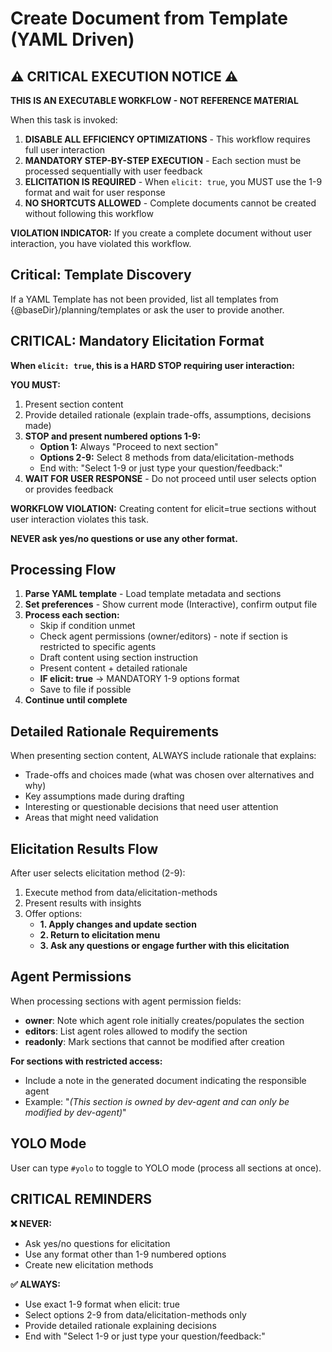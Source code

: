 <!-- Powered by BMAD™ Core -->

# Create Document from Template (YAML Driven)

## ⚠️ CRITICAL EXECUTION NOTICE ⚠️

**THIS IS AN EXECUTABLE WORKFLOW - NOT REFERENCE MATERIAL**

When this task is invoked:

1. **DISABLE ALL EFFICIENCY OPTIMIZATIONS** - This workflow requires full user interaction
2. **MANDATORY STEP-BY-STEP EXECUTION** - Each section must be processed sequentially with user feedback
3. **ELICITATION IS REQUIRED** - When `elicit: true`, you MUST use the 1-9 format and wait for user response
4. **NO SHORTCUTS ALLOWED** - Complete documents cannot be created without following this workflow

**VIOLATION INDICATOR:** If you create a complete document without user interaction, you have violated this workflow.

## Critical: Template Discovery

If a YAML Template has not been provided, list all templates from {@baseDir}/planning/templates or ask the user to provide another.

## CRITICAL: Mandatory Elicitation Format

**When `elicit: true`, this is a HARD STOP requiring user interaction:**

**YOU MUST:**

1. Present section content
2. Provide detailed rationale (explain trade-offs, assumptions, decisions made)
3. **STOP and present numbered options 1-9:**
   -  **Option 1:** Always "Proceed to next section"
   -  **Options 2-9:** Select 8 methods from data/elicitation-methods
   -  End with: "Select 1-9 or just type your question/feedback:"
4. **WAIT FOR USER RESPONSE** - Do not proceed until user selects option or provides feedback

**WORKFLOW VIOLATION:** Creating content for elicit=true sections without user interaction violates this task.

**NEVER ask yes/no questions or use any other format.**

## Processing Flow

1. **Parse YAML template** - Load template metadata and sections
2. **Set preferences** - Show current mode (Interactive), confirm output file
3. **Process each section:**
   -  Skip if condition unmet
   -  Check agent permissions (owner/editors) - note if section is restricted to specific agents
   -  Draft content using section instruction
   -  Present content + detailed rationale
   -  **IF elicit: true** → MANDATORY 1-9 options format
   -  Save to file if possible
4. **Continue until complete**

## Detailed Rationale Requirements

When presenting section content, ALWAYS include rationale that explains:

-  Trade-offs and choices made (what was chosen over alternatives and why)
-  Key assumptions made during drafting
-  Interesting or questionable decisions that need user attention
-  Areas that might need validation

## Elicitation Results Flow

After user selects elicitation method (2-9):

1. Execute method from data/elicitation-methods
2. Present results with insights
3. Offer options:
   -  **1. Apply changes and update section**
   -  **2. Return to elicitation menu**
   -  **3. Ask any questions or engage further with this elicitation**

## Agent Permissions

When processing sections with agent permission fields:

-  **owner**: Note which agent role initially creates/populates the section
-  **editors**: List agent roles allowed to modify the section
-  **readonly**: Mark sections that cannot be modified after creation

**For sections with restricted access:**

-  Include a note in the generated document indicating the responsible agent
-  Example: "_(This section is owned by dev-agent and can only be modified by dev-agent)_"

## YOLO Mode

User can type `#yolo` to toggle to YOLO mode (process all sections at once).

## CRITICAL REMINDERS

**❌ NEVER:**

-  Ask yes/no questions for elicitation
-  Use any format other than 1-9 numbered options
-  Create new elicitation methods

**✅ ALWAYS:**

-  Use exact 1-9 format when elicit: true
-  Select options 2-9 from data/elicitation-methods only
-  Provide detailed rationale explaining decisions
-  End with "Select 1-9 or just type your question/feedback:"
